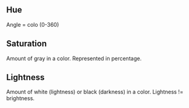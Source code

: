 ## Hue
Angle = colo (0-360)
## Saturation 
Amount of gray in a color. Represented in percentage. 
## Lightness
Amount of white (lightness) or black (darkness) in a color. 
Lightness != brightness. 